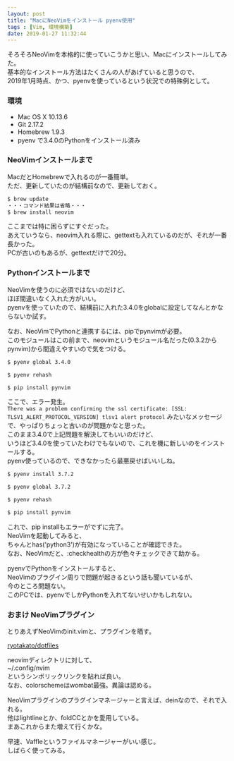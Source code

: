```yaml
---
layout: post
title: "MacにNeoVimをインストール pyenv使用"
tags : [Vim, 環境構築]
date: 2019-01-27 11:32:44
---
```



そろそろNeoVimを本格的に使っていこうかと思い、Macにインストールしてみた。  
基本的なインストール方法はたくさんの人があげていると思うので、  
2019年1月時点、かつ、pyenvを使っているという状況での特殊例として。  



### 環境

* Mac OS X 10.13.6
* Git 2.17.2
* Homebrew 1.9.3
* pyenv で3.4.0のPythonをインストール済み


### NeoVimインストールまで


MacだとHomebrewで入れるのが一番簡単。  
ただ、更新していたのが結構前なので、更新しておく。  

```bash
$ brew update
・・・コマンド結果は省略・・・
$ brew install neovim
```

ここまでは特に困らずにすぐだった。  
あえていうなら、neovim入れる際に、gettextも入れているのだが、それが一番長かった。  
PCが古いのもあるが、gettextだけで20分。  



### Pythonインストールまで

NeoVimを使うのに必須ではないのだけど、  
ほぼ間違いなく入れた方がいい。  
pyenvを使っていたので、結構前に入れた3.4.0をglobalに設定してなんとかならないか試す。  

なお、NeoVimでPythonと連携するには、pipでpynvimが必要。  
このモジュールはこの前まで、neovimというモジュール名だった(0.3.2からpynvim)から間違えやすいので気をつける。  

```bash
$ pyenv global 3.4.0

$ pyenv rehash

$ pip install pynvim
```

ここで、エラー発生。  
`There was a problem confirming the ssl certificate: [SSL: TLSV1_ALERT_PROTOCOL_VERSION] tlsv1 alert protocol`
みたいなメッセージで、やっぱりちょっと古いのが問題かなと思った。  
このまま3.4.0で上記問題を解決してもいいのだけど、  
いうほど3.4.0を使っていたわけでもないので、これを機に新しいのをインストールする。  
pyenv使っているので、できなかったら最悪戻せばいいしね。  


```bash
$ pyenv install 3.7.2

$ pyenv global 3.7.2

$ pyenv rehash

$ pip install pynvim
```


これで、pip installもエラーがでずに完了。  
NeoVimを起動してみると、  
ちゃんとhas('python3')が有効になっていることが確認できた。  
なお、NeoVimだと、:checkhealthの方が色々チェックできて助かる。  

pyenvでPythonをインストールすると、  
NeoVimのプラグイン周りで問題が起きるという話も聞いているが、  
今のところ問題ない。  
このPCでは、pyenvでしかPythonを入れてないせいかもしれない。  



### おまけ NeoVimプラグイン

とりあえずNeoVimのinit.vimと、プラグインを晒す。  


[ryotakato/dotfiles](https://github.com/ryotakato/dotfiles)


neovimディレクトリに対して、  
~/.config/nvim  
というシンボリックリンクを貼れば良い。  
なお、colorschemeはwombat最強。異論は認める。  


NeoVimプラグインのプラグインマネージャーと言えば、deinなので、それで入れる。  
他はlightlineとか、foldCCとかを愛用している。  
まあこれからまた増えて行くかな。  


早速、Vaffleというファイルマネージャーがいい感じ。  
しばらく使ってみる。  










